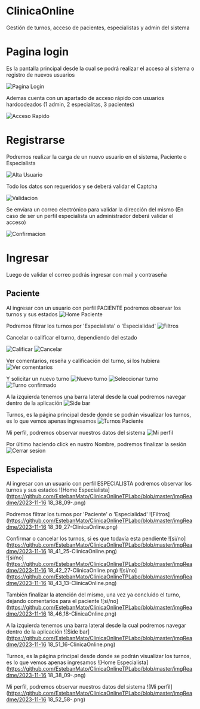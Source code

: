 # ClinicaOnline

Gestión de turnos, acceso de pacientes, especialistas y admin del sistema

# Pagina login

Es la pantalla principal desde la cual se podrá realizar el acceso al sistema o registro de nuevos usuarios

![Pagina Login](https://github.com/EstebanMato/ClinicaOnlineTPLabo/blob/master/imgReadme/2023-11-16%2009_41_56-.png)


Ademas cuenta con un apartado de acceso rápido con usuarios hardcodeados (1 admin, 2 especialitas, 3 pacientes) 

![Acceso Rapido](https://github.com/EstebanMato/ClinicaOnlineTPLabo/blob/master/imgReadme/2023-11-16%2009_44_09-ClinicaOnline.png)

# Registrarse

Podremos realizar la carga de un nuevo usuario en el sistema, Paciente o Especialista 

![Alta Usuario](https://github.com/EstebanMato/ClinicaOnlineTPLabo/blob/master/imgReadme/2023-11-16%2009_51_03-ClinicaOnline.png)

Todo los datos son requeridos y se deberá validar el Captcha 

![Validacion](https://github.com/EstebanMato/ClinicaOnlineTPLabo/blob/master/imgReadme/2023-11-16%2011_20_06-ClinicaOnline.png)

Se enviara un correo electrónico para validar la dirección del mismo (En caso de ser un perfil especialista un administrador deberá validar el acceso)

![Confirmacion](https://github.com/EstebanMato/ClinicaOnlineTPLabo/blob/master/imgReadme/2023-11-16%2011_20_32-ClinicaOnline.png)


# Ingresar
Luego de validar el correo podrás ingresar con mail y contraseña

## Paciente
Al ingresar con un usuario con perfil PACIENTE podremos observar los turnos y sus estados
![Home Paciente](https://github.com/EstebanMato/ClinicaOnlineTPLabo/blob/master/imgReadme/2023-11-16%2011_42_25-.png)

Podremos filtrar los turnos por 'Especialista' o 'Especialidad' 
![Filtros](https://github.com/EstebanMato/ClinicaOnlineTPLabo/blob/master/imgReadme/2023-11-16%2011_48_55-.png)

Cancelar o calificar el turno, dependiendo del estado 

![Calificar](https://github.com/EstebanMato/ClinicaOnlineTPLabo/blob/master/imgReadme/2023-11-16%2011_58_43-ClinicaOnline.png)
![Cancelar](https://github.com/EstebanMato/ClinicaOnlineTPLabo/blob/master/imgReadme/2023-11-16%2011_59_22-ClinicaOnline.png)

Ver comentarios, reseña y calificación del turno, si los hubiera
![Ver comentarios](https://github.com/EstebanMato/ClinicaOnlineTPLabo/blob/master/imgReadme/2023-11-16%2011_57_00-.png)

Y solicitar un nuevo turno 
![Nuevo turno](https://github.com/EstebanMato/ClinicaOnlineTPLabo/blob/master/imgReadme/2023-11-16%2012_00_39-.png)
![Seleccionar turno](https://github.com/EstebanMato/ClinicaOnlineTPLabo/blob/master/imgReadme/2023-11-16%2012_01_39-ClinicaOnline.png)
![Turno confirmado](https://github.com/EstebanMato/ClinicaOnlineTPLabo/blob/master/imgReadme/2023-11-16%2012_02_20-.png)


A la izquierda tenemos una barra lateral desde la cual podremos navegar dentro de la aplicación
![Side bar](https://github.com/EstebanMato/ClinicaOnlineTPLabo/blob/master/imgReadme/2023-11-16%2012_05_06-ClinicaOnline.png)

Turnos, es la página principal desde donde se podrán visualizar los turnos, es lo que vemos apenas ingresamos 
![Turnos Paciente](https://github.com/EstebanMato/ClinicaOnlineTPLabo/blob/master/imgReadme/2023-11-16%2011_42_25-.png)


Mi perfil, podremos observar nuestros datos del sistema 
![Mi perfil](https://github.com/EstebanMato/ClinicaOnlineTPLabo/blob/master/imgReadme/2023-11-16%2012_08_25-.png)



Por último haciendo click en nustro Nombre, podremos finalizar la sesión  
![Cerrar sesion](https://github.com/EstebanMato/ClinicaOnlineTPLabo/blob/master/imgReadme/2023-11-16%2012_09_13-ClinicaOnline.png)

## Especialista  
Al ingresar con un usuario con perfil ESPECIALISTA podremos observar los turnos y sus estados
![Home Especialista](https://github.com/EstebanMato/ClinicaOnlineTPLabo/blob/master/imgReadme/2023-11-16 18_38_09-.png)

Podremos filtrar los turnos por 'Paciente' o 'Especialidad' 
![Filtros](https://github.com/EstebanMato/ClinicaOnlineTPLabo/blob/master/imgReadme/2023-11-16 18_39_27-ClinicaOnline.png)

Confirmar o cancelar los turnos, si es que todavía esta pendiente 
![si/no](https://github.com/EstebanMato/ClinicaOnlineTPLabo/blob/master/imgReadme/2023-11-16 18_41_25-ClinicaOnline.png)  
![si/no](https://github.com/EstebanMato/ClinicaOnlineTPLabo/blob/master/imgReadme/2023-11-16 18_42_27-ClinicaOnline.png)
![si/no](https://github.com/EstebanMato/ClinicaOnlineTPLabo/blob/master/imgReadme/2023-11-16 18_43_13-ClinicaOnline.png)

También finalizar la atención del mismo, una vez ya concluido el turno, dejando comentarios para el paciente 
![si/no](https://github.com/EstebanMato/ClinicaOnlineTPLabo/blob/master/imgReadme/2023-11-16 18_46_18-ClinicaOnline.png)  

A la izquierda tenemos una barra lateral desde la cual podremos navegar dentro de la aplicación
![Side bar](https://github.com/EstebanMato/ClinicaOnlineTPLabo/blob/master/imgReadme/2023-11-16 18_51_16-ClinicaOnline.png)

Turnos, es la página principal desde donde se podrán visualizar los turnos, es lo que vemos apenas ingresamos 
![Home Especialista](https://github.com/EstebanMato/ClinicaOnlineTPLabo/blob/master/imgReadme/2023-11-16 18_38_09-.png)

Mi perfil, podremos observar nuestros datos del sistema 
![Mi perfil](https://github.com/EstebanMato/ClinicaOnlineTPLabo/blob/master/imgReadme/2023-11-16 18_52_58-.png)



